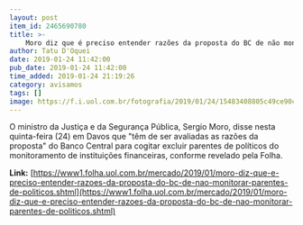```yaml
---
layout: post
item_id: 2465690780
title: >-
    Moro diz que é preciso entender razões da proposta do BC de não monitorar parentes de políticos
author: Tatu D'Oquei
date: 2019-01-24 11:42:00
pub_date: 2019-01-24 11:42:00
time_added: 2019-01-24 21:19:26
category: avisamos
tags: []
image: https://f.i.uol.com.br/fotografia/2019/01/24/15483408805c49ce90c7966_1548340880_3x2_rt.jpg
---
```


O ministro da Justiça e da Segurança Pública, Sergio Moro, disse nesta quinta-feira (24) em Davos que "têm de ser avaliadas as razões da proposta" do Banco Central para cogitar excluir parentes de políticos do monitoramento de instituições financeiras, conforme revelado pela Folha.

**Link:** [https://www1.folha.uol.com.br/mercado/2019/01/moro-diz-que-e-preciso-entender-razoes-da-proposta-do-bc-de-nao-monitorar-parentes-de-politicos.shtml](https://www1.folha.uol.com.br/mercado/2019/01/moro-diz-que-e-preciso-entender-razoes-da-proposta-do-bc-de-nao-monitorar-parentes-de-politicos.shtml)

